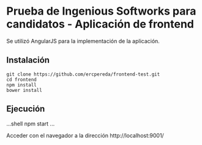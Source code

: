 # Prueba de Ingenious Softworks para candidatos - Aplicación de frontend

Se utilizó AngularJS para la implementación de la aplicación.

## Instalación

```shell
git clone https://github.com/ercpereda/frontend-test.git
cd frontend
npm install
bower install
```

## Ejecución

...shell
npm start
...

Acceder con el navegador a la dirección http://localhost:9001/
